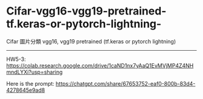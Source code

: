 # Cifar-vgg16-vgg19-pretrained-tf.keras-or-pytorch-lightning-
Cifar 圖片分類 vgg16, vgg19  pretrained (tf.keras or pytorch lightning)

------------------------------------

HW5-3:
https://colab.research.google.com/drive/1caND1nx7yAaQ1EvMVjMP4Z4NHmndLYXi?usp=sharing

Here is the prompt:
https://chatgpt.com/share/67653752-eaf0-800b-83d4-4278645e9ad8

